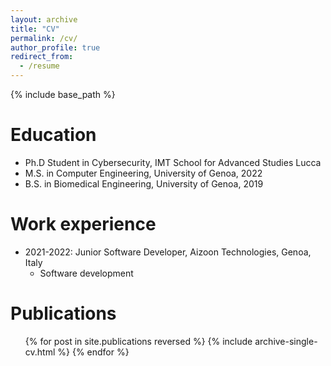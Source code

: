 ```yaml
---
layout: archive
title: "CV"
permalink: /cv/
author_profile: true
redirect_from:
  - /resume
---
```


{% include base_path %}

Education
======
* Ph.D Student in Cybersecurity, IMT School for Advanced Studies Lucca
* M.S. in Computer Engineering, University of Genoa, 2022
* B.S. in Biomedical Engineering, University of Genoa, 2019

Work experience
======
* 2021-2022: Junior Software Developer, Aizoon Technologies, Genoa, Italy
  * Software development
  
Publications
======
  <ul>{% for post in site.publications reversed %}
    {% include archive-single-cv.html %}
  {% endfor %}</ul>
  
<!-- Talks
======
  <ul>{% for post in site.talks reversed %}
    {% include archive-single-talk-cv.html  %}
  {% endfor %}</ul>
  
Teaching
======
  <ul>{% for post in site.teaching reversed %}
    {% include archive-single-cv.html %}
  {% endfor %}</ul>
  
Service and leadership
======
* Currently signed in to 43 different slack teams -->
